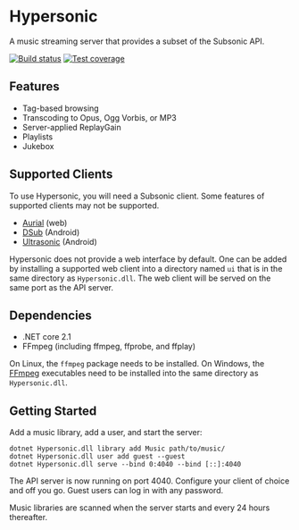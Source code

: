 # Hypersonic
A music streaming server that provides a subset of the Subsonic API.

[![Build status](https://ci.appveyor.com/api/projects/status/3ssoa3ryd0fbyae2/branch/master?svg=true)](https://ci.appveyor.com/project/carlreinke/hypersonic/branch/master) [![Test coverage](https://codecov.io/gh/carlreinke/Hypersonic/branch/master/graph/badge.svg)](https://codecov.io/gh/carlreinke/Hypersonic)

## Features

* Tag-based browsing
* Transcoding to Opus, Ogg Vorbis, or MP3
* Server-applied ReplayGain
* Playlists
* Jukebox

## Supported Clients

To use Hypersonic, you will need a Subsonic client.  Some features of supported clients may not be supported.

* [Aurial] (web)
* [DSub] (Android)
* [Ultrasonic] (Android)

Hypersonic does not provide a web interface by default.  One can be added by installing a supported web client into a directory named `ui` that is in the same directory as `Hypersonic.dll`.  The web client will be served on the same port as the API server.

## Dependencies

* .NET core 2.1
* FFmpeg (including ffmpeg, ffprobe, and ffplay)

On Linux, the `ffmpeg` package needs to be installed.  On Windows, the [FFmpeg] executables need to be installed into the same directory as `Hypersonic.dll`.

## Getting Started

Add a music library, add a user, and start the server:

```
dotnet Hypersonic.dll library add Music path/to/music/
dotnet Hypersonic.dll user add guest --guest
dotnet Hypersonic.dll serve --bind 0:4040 --bind [::]:4040
```

The API server is now running on port 4040.  Configure your client of choice and off you go.  Guest users can log in with any password.

Music libraries are scanned when the server starts and every 24 hours thereafter.


[Aurial]: https://github.com/shrimpza/aurial
[DSub]: https://github.com/daneren2005/Subsonic
[Ultrasonic]: https://github.com/ultrasonic/ultrasonic
[FFmpeg]: https://ffmpeg.org/download.html
